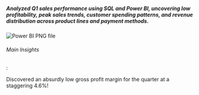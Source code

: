 <h5>Analyzed Q1 sales performance using SQL and Power BI, uncovering low profitability, peak sales trends, customer spending patterns, and revenue distribution across product lines and payment methods.</h5>

![Power BI PNG file](https://github.com/user-attachments/assets/63172b6f-fa39-40dc-beb2-bab004c42f0c)


<h6>Main Insights</h6>:

Discovered an absurdly low gross profit margin for the quarter at a staggering 4.6%!
